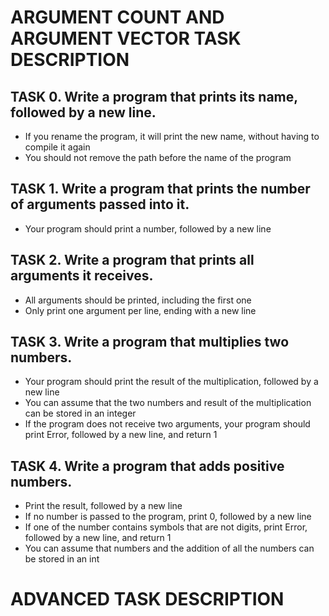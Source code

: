 # ARGUMENT COUNT AND ARGUMENT VECTOR TASK DESCRIPTION

## TASK 0. Write a program that prints its name, followed by a new line.

- If you rename the program, it will print the new name, without having to compile it again
- You should not remove the path before the name of the program

## TASK 1. Write a program that prints the number of arguments passed into it.

- Your program should print a number, followed by a new line

## TASK 2. Write a program that prints all arguments it receives.

- All arguments should be printed, including the first one
- Only print one argument per line, ending with a new line

## TASK 3. Write a program that multiplies two numbers.

- Your program should print the result of the multiplication, followed by a new line
- You can assume that the two numbers and result of the multiplication can be stored in an integer
- If the program does not receive two arguments, your program should print Error, followed by a new line, and return 1

## TASK 4. Write a program that adds positive numbers.

- Print the result, followed by a new line
- If no number is passed to the program, print 0, followed by a new line
- If one of the number contains symbols that are not digits, print Error, followed by a new line, and return 1
- You can assume that numbers and the addition of all the numbers can be stored in an int

# ADVANCED TASK DESCRIPTION
